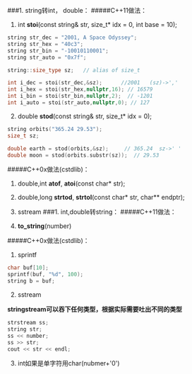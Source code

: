 ###1. string转int， double：
#####C++11做法：

1. int **stoi**(const string&  str, size_t* idx = 0, int base = 10);
```c++
string str_dec = "2001, A Space Odyssey";
string str_hex = "40c3";
string str_bin = "-10010110001";
string str_auto = "0x7f";

string::size_type sz;   // alias of size_t

int i_dec = stoi(str_dec,&sz);      //2001   (sz)->','
int i_hex = stoi(str_hex,nullptr,16); // 16579
int i_bin = stoi(str_bin,nullptr,2);  // -1201
int i_auto = stoi(str_auto,nullptr,0); // 127
```

2. double **stod**(const string&  str, size_t* idx = 0);
```c++
string orbits("365.24 29.53");
size_t sz;

double earth = stod(orbits,&sz);     // 365.24  sz->' '
double moon = stod(orbits.substr(sz));  // 29.53
```
#####C++0x做法(cstdlib)：

1. double,int **atof**, **atoi**(const char* str);

2. double,long **strtod**, **strtol**(const char* str, char** endptr);

3. sstream
###1. int,double转string：
#####C++11做法：

1. **to_string**(number)

#####C++0x做法(cstdlib)：

1. sprintf
```c++
char buf[10];
sprintf(buf, "%d", 100);
string b = buf;
```
2. sstream

**stringstream可以吞下任何类型，根据实际需要吐出不同的类型**
```c++
strstream ss;
string str;
ss << number;
ss >> str;
cout << str << endl;
```

3. int如果是单字符用char(nubmer+'0')

